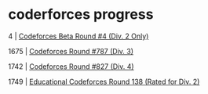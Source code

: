 # coderforces progress

4 | [Codeforces Beta Round #4 (Div. 2 Only)](problem_4/README.md)

1675 | [Codeforces Round #787 (Div. 3)](problem_1675/README.md)

1742 | [Codeforces Round #827 (Div. 4)](problem_1742/README.md)

1749 | [Educational Codeforces Round 138 (Rated for Div. 2)](problem_1749/README.md)

